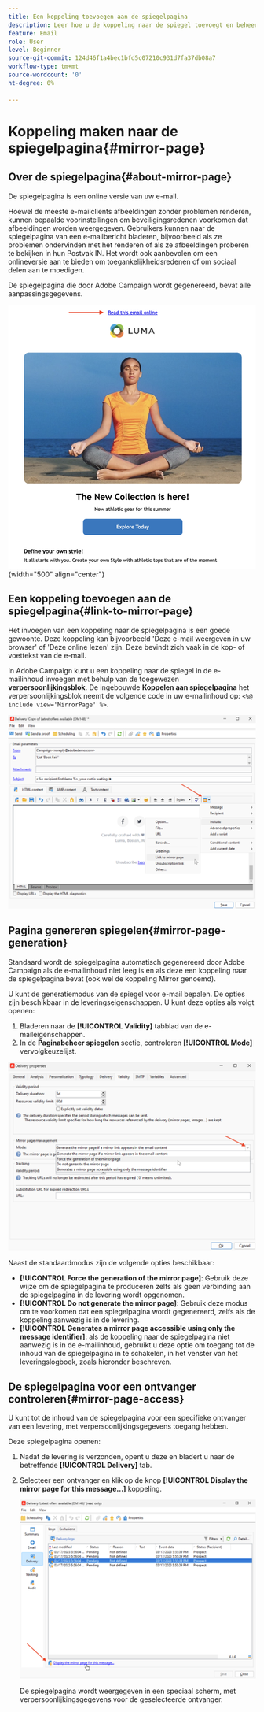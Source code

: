 ```yaml
---
title: Een koppeling toevoegen aan de spiegelpagina
description: Leer hoe u de koppeling naar de spiegel toevoegt en beheert
feature: Email
role: User
level: Beginner
source-git-commit: 124d46f1a4bec1bfd5c07210c931d7fa37db08a7
workflow-type: tm+mt
source-wordcount: '0'
ht-degree: 0%

---
```


# Koppeling maken naar de spiegelpagina{#mirror-page}

## Over de spiegelpagina{#about-mirror-page}

De spiegelpagina is een online versie van uw e-mail.

Hoewel de meeste e-mailclients afbeeldingen zonder problemen renderen, kunnen bepaalde voorinstellingen om beveiligingsredenen voorkomen dat afbeeldingen worden weergegeven. Gebruikers kunnen naar de spiegelpagina van een e-mailbericht bladeren, bijvoorbeeld als ze problemen ondervinden met het renderen of als ze afbeeldingen proberen te bekijken in hun Postvak IN. Het wordt ook aanbevolen om een onlineversie aan te bieden om toegankelijkheidsredenen of om sociaal delen aan te moedigen.

De spiegelpagina die door Adobe Campaign wordt gegenereerd, bevat alle aanpassingsgegevens.

![voorbeeld van spiegelkoppeling](assets/mirror-page-link.png){width="500" align="center"}

## Een koppeling toevoegen aan de spiegelpagina{#link-to-mirror-page}

Het invoegen van een koppeling naar de spiegelpagina is een goede gewoonte. Deze koppeling kan bijvoorbeeld &#39;Deze e-mail weergeven in uw browser&#39; of &#39;Deze online lezen&#39; zijn. Deze bevindt zich vaak in de kop- of voettekst van de e-mail.

In Adobe Campaign kunt u een koppeling naar de spiegel in de e-mailinhoud invoegen met behulp van de toegewezen **verpersoonlijkingsblok**. De ingebouwde **Koppelen aan spiegelpagina** het verpersoonlijkingsblok neemt de volgende code in uw e-mailinhoud op: `<%@ include view='MirrorPage' %>`.

![](assets/mirror-page-insert.png)


<!--For more on personalization blocks insertion, refer to [Personalization blocks](personalization-blocks.md).-->

## Pagina genereren spiegelen{#mirror-page-generation}

Standaard wordt de spiegelpagina automatisch gegenereerd door Adobe Campaign als de e-mailinhoud niet leeg is en als deze een koppeling naar de spiegelpagina bevat (ook wel de koppeling Mirror genoemd).

U kunt de generatiemodus van de spiegel voor e-mail bepalen. De opties zijn beschikbaar in de leveringseigenschappen. U kunt deze opties als volgt openen:

1. Bladeren naar de **[!UICONTROL Validity]** tabblad van de e-maileigenschappen.
1. In de **Paginabeheer spiegelen** sectie, controleren **[!UICONTROL Mode]** vervolgkeuzelijst.

![](assets/mirror-page-generation.png)

Naast de standaardmodus zijn de volgende opties beschikbaar:

* **[!UICONTROL Force the generation of the mirror page]**: Gebruik deze wijze om de spiegelpagina te produceren zelfs als geen verbinding aan de spiegelpagina in de levering wordt opgenomen.
* **[!UICONTROL Do not generate the mirror page]**: Gebruik deze modus om te voorkomen dat een spiegelpagina wordt gegenereerd, zelfs als de koppeling aanwezig is in de levering.
* **[!UICONTROL Generates a mirror page accessible using only the message identifier]**: als de koppeling naar de spiegelpagina niet aanwezig is in de e-mailinhoud, gebruikt u deze optie om toegang tot de inhoud van de spiegelpagina in te schakelen, in het venster van het leveringslogboek, zoals hieronder beschreven.

## De spiegelpagina voor een ontvanger controleren{#mirror-page-access}

U kunt tot de inhoud van de spiegelpagina voor een specifieke ontvanger van een levering, met verpersoonlijkingsgegevens toegang hebben.

Deze spiegelpagina openen:

1. Nadat de levering is verzonden, opent u deze en bladert u naar de betreffende **[!UICONTROL Delivery]** tab.

1. Selecteer een ontvanger en klik op de knop **[!UICONTROL Display the mirror page for this message...]** koppeling.

   ![](assets/mirror-page-display.png)

   De spiegelpagina wordt weergegeven in een speciaal scherm, met verpersoonlijkingsgegevens voor de geselecteerde ontvanger.

